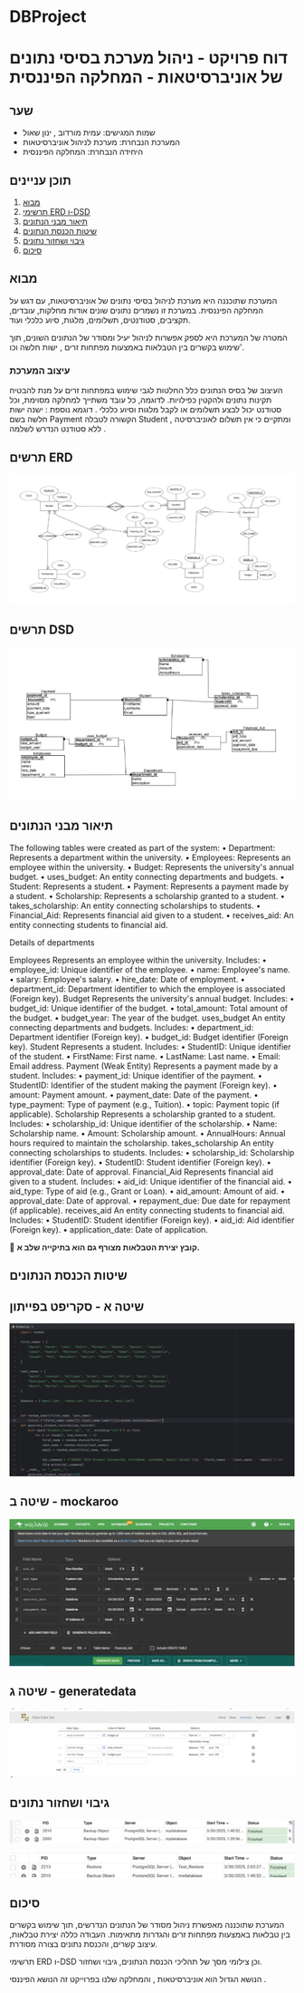 ﻿# DBProject


# דוח פרויקט - ניהול מערכת בסיסי נתונים של אוניברסיטאות - המחלקה הפיננסית

## שער

- שמות המגישים: עמית מורדוב , ינון שאול
- המערכת הנבחרת: מערכת לניהול אוניברסיטאות
- היחידה הנבחרת: המחלקה הפיננסית

## תוכן עניינים

1. [מבוא](#מבוא)
2. [תרשימי ERD ו-DSD](#תרשימי-ERD-ו-DSD)
3. [תיאור מבני הנתונים](#תיאור-מבני-הנתונים)
4. [שיטות הכנסת הנתונים](#שיטות-הכנסת-הנתונים)
5. [גיבוי ושחזור נתונים](#גיבוי-ושחזור-נתונים)
6. [סיכום](#סיכום)

## מבוא

המערכת שתוכננה היא מערכת לניהול בסיסי נתונים של אוניברסיטאות, עם דגש על המחלקה הפיננסית. במערכת זו נשמרים נתונים שונים אודות מחלקות, עובדים, תקציבים, סטודנטים, תשלומים, מלגות, סיוע כלכלי ועוד.

המטרה של המערכת היא לספק אפשרות לניהול יעיל ומסודר של הנתונים השונים, תוך שימוש בקשרים בין הטבלאות באמצעות מפתחות זרים , ישות חלשה וכו'.

### עיצוב המערכת

העיצוב של בסיס הנתונים כלל החלטות לגבי שימוש במפתחות זרים על מנת להבטיח תקינות נתונים ולהקטין כפילויות. לדוגמה, כל עובד משתייך למחלקה מסוימת, וכל סטודנט יכול לבצע תשלומים או לקבל מלגות וסיוע כלכלי . 
דוגמא נוספת : ישנה ישות חלשה בשם Payment הקשורה לטבלה Student , ומתקיים כי אין תשלום לאוניברסיטה ללא סטודנט הנדרש לשלמה . 

## תרשים ERD
![תרשים ERD של המחלקה](images/stage1/ERD.jpg)

## תרשים DSD
![תרשים DSD של המחלקה](images/DSD.jpg)












## תיאור מבני הנתונים

The following tables were created as part of the system:
• Department: Represents a department within the university.
• Employees: Represents an employee within the university.
• Budget: Represents the university's annual budget.
• uses_budget: An entity connecting departments and budgets.
• Student: Represents a student.
• Payment: Represents a payment made by a student.
• Scholarship: Represents a scholarship granted to a student.
• takes_scholarship: An entity connecting scholarships to students.
• Financial_Aid: Represents financial aid given to a student.
• receives_aid: An entity connecting students to financial aid.

Details of departments

Employees
Represents an employee within the university. Includes:
• employee_id: Unique identifier of the employee.
• name: Employee's name.
• salary: Employee's salary.
• hire_date: Date of employment.
• department_id: Department identifier to which the employee is associated (Foreign key).
Budget
Represents the university's annual budget. Includes:
• budget_id: Unique identifier of the budget.
• total_amount: Total amount of the budget.
• budget_year: The year of the budget.
uses_budget
An entity connecting departments and budgets. Includes:
• department_id: Department identifier (Foreign key).
• budget_id: Budget identifier (Foreign key).
Student
Represents a student. Includes:
• StudentID: Unique identifier of the student.
• FirstName: First name.
• LastName: Last name.
• Email: Email address.
Payment (Weak Entity)
Represents a payment made by a student. Includes:
• payment_id: Unique identifier of the payment.
• StudentID: Identifier of the student making the payment (Foreign key).
• amount: Payment amount.
• payment_date: Date of the payment.
• type_payment: Type of payment (e.g., Tuition).
• topic: Payment topic (if applicable).
Scholarship
Represents a scholarship granted to a student. Includes:
• scholarship_id: Unique identifier of the scholarship.
• Name: Scholarship name.
• Amount: Scholarship amount.
• AnnualHours: Annual hours required to maintain the scholarship.
takes_scholarship
An entity connecting scholarships to students. Includes:
• scholarship_id: Scholarship identifier (Foreign key).
• StudentID: Student identifier (Foreign key).
• approval_date: Date of approval.
Financial_Aid
Represents financial aid given to a student. Includes:
• aid_id: Unique identifier of the financial aid.
• aid_type: Type of aid (e.g., Grant or Loan).
• aid_amount: Amount of aid.
• approval_date: Date of approval.
• repayment_due: Due date for repayment (if applicable).
receives_aid
An entity connecting students to financial aid. Includes:
• StudentID: Student identifier (Foreign key).
• aid_id: Aid identifier (Foreign key).
• application_date: Date of application.

















💾 **קובץ יצירת הטבלאות מצורף גם הוא בתיקייה שלב א.**

## שיטות הכנסת הנתונים

## שיטה א - סקריפט בפייתון
![סקריפט פייתון להכנסת נתונים לסטודנטים](images/student.jpg)

## שיטה ב -  mockaroo
![יצירת נתונים אקראיים להכנסת ערכים למחלקה הפיננסית](images/mockaroo_Financial_Aid.jpg)

## שיטה ג - generatedata
![הכנסת נתונים אקראיים למחלקת תקציב](images/generatedata_Budget.jpg)


## גיבוי ושחזור נתונים
![גיבוי לבסיס הנתונים](images/Backup_success.jpg)

![שחזור של בסיס הנתונים](images/Restore_success.jpg)

## סיכום

המערכת שתוכננה מאפשרת ניהול מסודר של הנתונים הנדרשים, תוך שימוש בקשרים בין טבלאות באמצעות מפתחות זרים והגדרות מתאימות. העבודה כללה יצירת טבלאות, עיצוב קשרים, והכנסת נתונים בצורה מסודרת.

תרשימי ERD ו-DSD וכן צילומי מסך של תהליכי הכנסת הנתונים, גיבוי ושחזור.

הנושא הגדול הוא אוניברסיטאות , והמחלקה שלנו בפרוייקט זה הנושא הפיננסי . 
